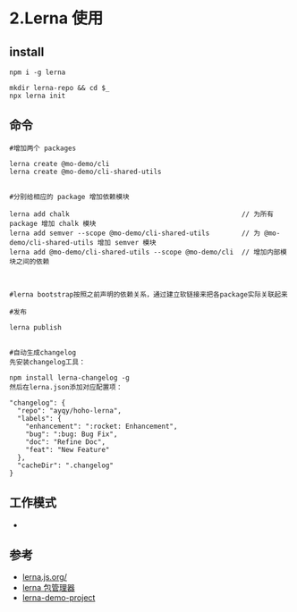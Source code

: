 # 2.Lerna 使用


## install

```
npm i -g lerna

mkdir lerna-repo && cd $_
npx lerna init
```


## 命令

```
#增加两个 packages

lerna create @mo-demo/cli
lerna create @mo-demo/cli-shared-utils


#分别给相应的 package 增加依赖模块

lerna add chalk                                           // 为所有 package 增加 chalk 模块
lerna add semver --scope @mo-demo/cli-shared-utils        // 为 @mo-demo/cli-shared-utils 增加 semver 模块
lerna add @mo-demo/cli-shared-utils --scope @mo-demo/cli  // 增加内部模块之间的依赖



#lerna bootstrap按照之前声明的依赖关系，通过建立软链接来把各package实际关联起来

#发布

lerna publish


#自动生成changelog
先安装changelog工具：

npm install lerna-changelog -g
然后在lerna.json添加对应配置项：

"changelog": {
  "repo": "ayqy/hoho-lerna",
  "labels": {
    "enhancement": ":rocket: Enhancement",
    "bug": ":bug: Bug Fix",
    "doc": "Refine Doc",
    "feat": "New Feature"
  },
  "cacheDir": ".changelog"
}
```


## 工作模式

- 



## 参考
- [lerna.js.org/](https://lerna.js.org/)
- [lerna 包管理器](https://my.oschina.net/u/4573187/blog/4866135)
- [lerna-demo-project](https://github.com/rongfengliang/lerna-demo-project)
